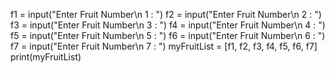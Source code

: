 f1 = input("Enter Fruit Number\n 1 : ")
f2 = input("Enter Fruit Number\n 2 : ") 
f3 = input("Enter Fruit Number\n 3 : ")
f4 = input("Enter Fruit Number\n 4 : ")
f5 = input("Enter Fruit Number\n 5 : ")
f6 = input("Enter Fruit Number\n 6 : ")
f7 = input("Enter Fruit Number\n 7 : ")
myFruitList = [f1, f2, f3, f4, f5, f6, f7]
print(myFruitList)
